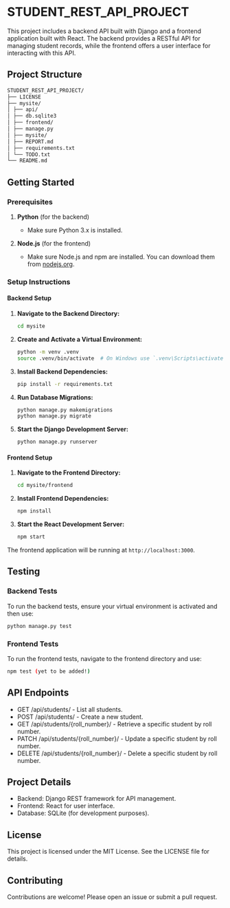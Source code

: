 # STUDENT_REST_API_PROJECT

This project includes a backend API built with Django and a frontend application built with React. The backend provides a RESTful API for managing student records, while the frontend offers a user interface for interacting with this API.

## Project Structure

```bash
STUDENT_REST_API_PROJECT/
├── LICENSE
├── mysite/
│ ├── api/
│ ├── db.sqlite3
│ ├── frontend/
│ ├── manage.py
│ ├── mysite/
│ ├── REPORT.md
│ ├── requirements.txt
│ └── TODO.txt
└── README.md
```


## Getting Started

### Prerequisites

1. **Python** (for the backend)
   - Make sure Python 3.x is installed.
   
2. **Node.js** (for the frontend)
   - Make sure Node.js and npm are installed. You can download them from [nodejs.org](https://nodejs.org/).

### Setup Instructions

#### Backend Setup

1. **Navigate to the Backend Directory:**

   ```bash
   cd mysite

2. **Create and Activate a Virtual Environment:**

    ```bash
    python -m venv .venv
    source .venv/bin/activate  # On Windows use `.venv\Scripts\activate`

3. **Install Backend Dependencies:**

    ```bash
    pip install -r requirements.txt

4. **Run Database Migrations:**

    ```bash
    python manage.py makemigrations
    python manage.py migrate

5. **Start the Django Development Server:**

    ```bash
    python manage.py runserver

#### Frontend Setup

1. **Navigate to the Frontend Directory:**

    ```bash
    cd mysite/frontend

2. **Install Frontend Dependencies:**

    ```bash
    npm install

3. **Start the React Development Server:**

    ```bash
    npm start

The frontend application will be running at `http://localhost:3000`.

## Testing

### Backend Tests
To run the backend tests, ensure your virtual environment is activated and then use:

```bash
python manage.py test
```

### Frontend Tests

To run the frontend tests, navigate to the frontend directory and use:

```bash
npm test (yet to be added!)
```

## API Endpoints

- GET /api/students/ - List all students.
- POST /api/students/ - Create a new student.
- GET /api/students/{roll_number}/ - Retrieve a specific student by roll number.
- PATCH /api/students/{roll_number}/ - Update a specific student by roll number.
- DELETE /api/students/{roll_number}/ - Delete a specific student by roll number.

## Project Details
- Backend: Django REST framework for API management.
- Frontend: React for user interface.
- Database: SQLite (for development purposes).

## License
This project is licensed under the MIT License. See the LICENSE file for details.

## Contributing
Contributions are welcome! Please open an issue or submit a pull request.









